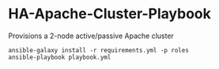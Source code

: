 # HA-Apache-Cluster-Playbook
Provisions a 2-node active/passive Apache cluster

```
ansible-galaxy install -r requirements.yml -p roles
ansible-playbook playbook.yml
```
